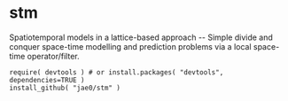 # stm

Spatiotemporal models in a lattice-based approach -- Simple divide and conquer space-time modelling and prediction problems via a local space-time operator/filter.

```
require( devtools ) # or install.packages( "devtools", dependencies=TRUE )
install_github( "jae0/stm" )
```
